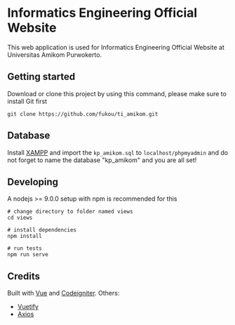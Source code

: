 # Informatics Engineering Official Website

This web application is used for Informatics Engineering Official Website at Universitas Amikom Purwokerto. 

## Getting started
Download or clone this project by using this command, please make sure to install Git first
```
git clone https://github.com/fukou/ti_amikom.git
```

## Database
Install [XAMPP](https://www.apachefriends.org/index.html) and import the `kp_amikom.sql` to `localhost/phpmyadmin` and do not forget to name the database "kp_amikom" and you are all set!

## Developing
A nodejs >= 9.0.0 setup with npm is recommended for this

```
# change directory to folder named views
cd views

# install dependencies
npm install

# run tests
npm run serve
```

## Credits
Built with [Vue](https://vuejs.org/) and [Codeigniter](https://www.codeigniter.com/).
Others:
* [Vuetify](https://vuetifyjs.com/en/)
* [Axios](https://github.com/axios/axios)




